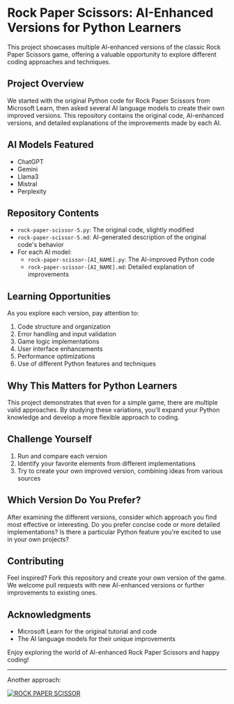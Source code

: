 # Rock Paper Scissors: AI-Enhanced Versions for Python Learners

This project showcases multiple AI-enhanced versions of the classic Rock Paper Scissors game, offering a valuable opportunity to explore different coding approaches and techniques.

## Project Overview

We started with the original Python code for Rock Paper Scissors from Microsoft Learn, then asked several AI language models to create their own improved versions. This repository contains the original code, AI-enhanced versions, and detailed explanations of the improvements made by each AI.

## AI Models Featured

- ChatGPT
- Gemini
- Llama3
- Mistral
- Perplexity

## Repository Contents

- `rock-paper-scissor-5.py`: The original code, slightly modified
- `rock-paper-scissor-5.md`: AI-generated description of the original code's behavior
- For each AI model:
  - `rock-paper-scissor-[AI_NAME].py`: The AI-improved Python code
  - `rock-paper-scissor-[AI_NAME].md`: Detailed explanation of improvements

## Learning Opportunities

As you explore each version, pay attention to:

1. Code structure and organization
2. Error handling and input validation
3. Game logic implementations
4. User interface enhancements
5. Performance optimizations
6. Use of different Python features and techniques

## Why This Matters for Python Learners

This project demonstrates that even for a simple game, there are multiple valid approaches. By studying these variations, you'll expand your Python knowledge and develop a more flexible approach to coding.

## Challenge Yourself

1. Run and compare each version
2. Identify your favorite elements from different implementations
3. Try to create your own improved version, combining ideas from various sources

## Which Version Do You Prefer?

After examining the different versions, consider which approach you find most effective or interesting. Do you prefer concise code or more detailed implementations? Is there a particular Python feature you're excited to use in your own projects?

## Contributing

Feel inspired? Fork this repository and create your own version of the game. We welcome pull requests with new AI-enhanced versions or further improvements to existing ones.

## Acknowledgments

- Microsoft Learn for the original tutorial and code
- The AI language models for their unique improvements

Enjoy exploring the world of AI-enhanced Rock Paper Scissors and happy coding!

---

Another approach:

[![ROCK PAPER SCISSOR](https://img.youtube.com/vi/fn68QNcatfo/0.jpg)](https://www.youtube.com/watch?v=fn68QNcatfo)
